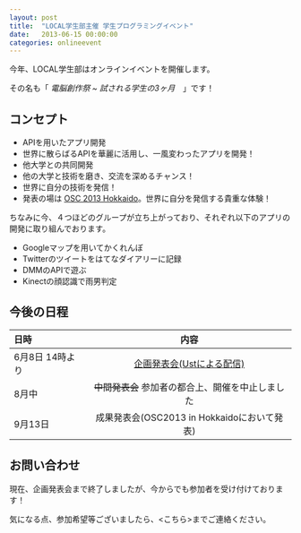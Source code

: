 ```yaml
---
layout: post
title:  "LOCAL学生部主催 学生プログラミングイベント"
date:   2013-06-15 00:00:00
categories: onlineevent
---
```


今年、LOCAL学生部はオンラインイベントを開催します。

その名も「 *電脳創作祭 ~ 試される学生の3ヶ月*　」です！

## コンセプト
* APIを用いたアプリ開発
 * 世界に散らばるAPIを華麗に活用し、一風変わったアプリを開発！
* 他大学との共同開発
 * 他の大学と技術を磨き、交流を深めるチャンス！
* 世界に自分の技術を発信！
 * 発表の場は [OSC 2013 Hokkaido](http://www.ospn.jp/osc2013-do/ )。世界に自分を発信する貴重な体験！

ちなみに今、４つほどのグループが立ち上がっており、それぞれ以下のアプリの開発に取り組んでおります。  

 * Googleマップを用いてかくれんぼ
 * Twitterのツイートをはてなダイアリーに記録
 * DMMのAPIで遊ぶ
 * Kinectの顔認識で雨男判定

## 今後の日程

 日時 | 内容 
:--------------|:--------------------------------------:
 6月8日 14時より |[企画発表会(Ustによる配信)](http://students.local.or.jp/?page_id=123)
 8月中         | ~~中間発表会~~ 参加者の都合上、開催を中止しました
 9月13日        |成果発表会(OSC2013 in Hokkaidoにおいて発表)


## お問い合わせ

現在、企画発表会まで終了しましたが、今からでも参加者を受け付けております！

気になる点、参加希望等ございましたら、<こちら>までご連絡ください。


